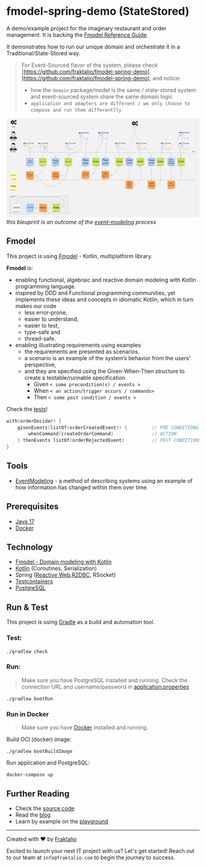 # fmodel-spring-demo (StateStored)

A demo/example project for the imaginary restaurant and order management.
It is backing the [Fmodel Reference Guide](https://fraktalio.com/fmodel/).

It demonstrates how to run our unique domain and orchestrate it in a Traditional/State-Stored way.

> For Event-Sourced flavor of the system, please check [https://github.com/fraktalio/fmodel-spring-demo](https://github.com/fraktalio/fmodel-spring-demo), and notice:
> - how the `domain` package/model is the same / state-stored system and event-sourced system share the same domain logic
> - `application and adapters are different / we only choose to compose and run them differentlly`

![event model image](.assets/restaurant-model.jpg)
*this bleuprint is an outcome of the [event-modeling](https://eventmodeling.org/posts/what-is-event-modeling/) process*

## Fmodel

This project is using [Fmodel](https://github.com/fraktalio/fmodel) - Kotlin, multiplatform library.

**Fmodel** is:

- enabling functional, algebraic and reactive domain modeling with Kotlin programming language.
- inspired by DDD and Functional programming communities, yet implements these ideas and
  concepts in idiomatic Kotlin, which in turn makes our code
    - less error-prone,
    - easier to understand,
    - easier to test,
    - type-safe and
    - thread-safe.
- enabling illustrating requirements using examples
    - the requirements are presented as scenarios.
    - a scenario is an example of the system’s behavior from the users’ perspective,
    - and they are specified using the Given-When-Then structure to create a testable/runnable specification
        - Given `< some precondition(s) / events >`
        - When `< an action/trigger occurs / commands>`
        - Then `< some post condition / events >`

Check the [tests](src/test/kotlin/com/fraktalio/example/fmodelspringdemo/domain/OrderDeciderTest.kt)!

```kotlin
with(orderDecider) {
    givenEvents(listOf(orderCreatedEvent)) {         // PRE CONDITIONS
        whenCommand(createOrderCommand)              // ACTION
    } thenEvents listOf(orderRejectedEvent)          // POST CONDITIONS
}
```

## Tools

- [EventModeling](https://eventmodeling.org/posts/what-is-event-modeling/) - a method of describing systems using an
  example of how information has changed within them over time.

## Prerequisites

- [Java 17](https://adoptium.net/)
- [Docker](https://www.docker.com/products/docker-desktop/)

## Technology

- [Fmodel - Domain modeling with Kotlin](https://github.com/fraktalio/fmodel)
- [Kotlin](https://kotlinlang.org/) (Coroutines, Serialization)
- Spring ([Reactive Web](https://docs.spring.io/spring-boot/docs/3.0.4/reference/htmlsingle/#web.reactive),[R2DBC](https://spring.io/guides/gs/accessing-data-r2dbc/),
RSocket)
- [Testcontainers](https://www.testcontainers.org/)
- [PostgreSQL](https://www.postgresql.org/)

## Run & Test

This project is using [Gradle](https://docs.gradle.org) as a build and automation tool.

### Test:

```shell
./gradlew check
```

### Run:

> Make sure you have PostgreSQL installed and running. Check the connection URL and username/password
> in [application.properties](src/main/resources/application.properties)

```shell
./gradlew bootRun
```

### Run in Docker

> Make sure you have [Docker](https://www.docker.com/products/docker-desktop/) installed and running.

Build OCI (docker) image:

```shell
./gradlew bootBuildImage
```

Run application and PostgreSQL:

```shell
docker-compose up
```

## Further Reading

- Check the [source code](https://github.com/fraktalio/fmodel)
- Read the [blog](https://fraktalio.com/blog/)
- Learn by example on the [playground](https://fraktalio.com/blog/playground)

---
Created with :heart: by [Fraktalio](https://fraktalio.com/)

Excited to launch your next IT project with us? Let's get started! Reach out to our team at `info@fraktalio.com` to
begin the journey to success.



